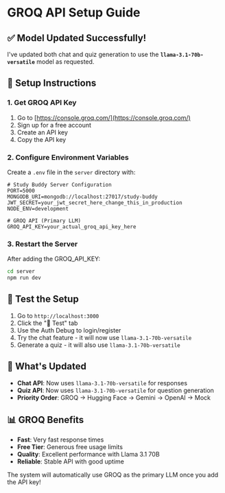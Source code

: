 # GROQ API Setup Guide

## ✅ Model Updated Successfully!

I've updated both chat and quiz generation to use the **`llama-3.1-70b-versatile`** model as requested.

## 🔧 Setup Instructions

### 1. Get GROQ API Key
1. Go to [https://console.groq.com/](https://console.groq.com/)
2. Sign up for a free account
3. Create an API key
4. Copy the API key

### 2. Configure Environment Variables
Create a `.env` file in the `server` directory with:

```env
# Study Buddy Server Configuration
PORT=5000
MONGODB_URI=mongodb://localhost:27017/study-buddy
JWT_SECRET=your_jwt_secret_here_change_this_in_production
NODE_ENV=development

# GROQ API (Primary LLM)
GROQ_API_KEY=your_actual_groq_api_key_here
```

### 3. Restart the Server
After adding the GROQ_API_KEY:
```bash
cd server
npm run dev
```

## 🧪 Test the Setup

1. Go to `http://localhost:3000`
2. Click the "🧪 Test" tab
3. Use the Auth Debug to login/register
4. Try the chat feature - it will now use `llama-3.1-70b-versatile`
5. Generate a quiz - it will also use `llama-3.1-70b-versatile`

## 🎯 What's Updated

- **Chat API**: Now uses `llama-3.1-70b-versatile` for responses
- **Quiz API**: Now uses `llama-3.1-70b-versatile` for question generation
- **Priority Order**: GROQ → Hugging Face → Gemini → OpenAI → Mock

## 📊 GROQ Benefits

- **Fast**: Very fast response times
- **Free Tier**: Generous free usage limits
- **Quality**: Excellent performance with Llama 3.1 70B
- **Reliable**: Stable API with good uptime

The system will automatically use GROQ as the primary LLM once you add the API key!
